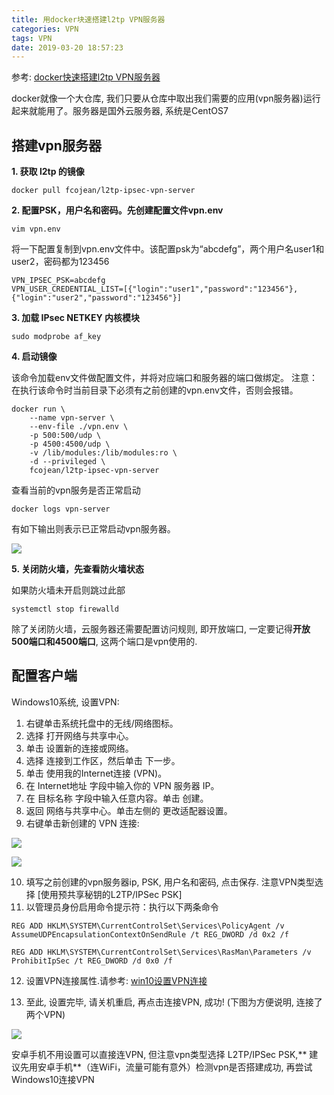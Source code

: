 ```yaml
---
title: 用docker块速搭建l2tp VPN服务器
categories: VPN
tags: VPN
date: 2019-03-20 18:57:23
---
```


参考: [docker快速搭建l2tp VPN服务器](https://blog.csdn.net/xindoo/article/details/52830609)

 docker就像一个大仓库, 我们只要从仓库中取出我们需要的应用(vpn服务器)运行起来就能用了。服务器是国外云服务器, 系统是CentOS7

搭建vpn服务器
-----------

**1. 获取 l2tp 的镜像**
```
docker pull fcojean/l2tp-ipsec-vpn-server
```

**2. 配置PSK，用户名和密码。先创建配置文件vpn.env**
```
vim vpn.env
```
将一下配置复制到vpn.env文件中。该配置psk为“abcdefg”，两个用户名user1和user2，密码都为123456
```
VPN_IPSEC_PSK=abcdefg
VPN_USER_CREDENTIAL_LIST=[{"login":"user1","password":"123456"},{"login":"user2","password":"123456"}]
```

**3. 加载 IPsec NETKEY 内核模块**
```
sudo modprobe af_key
```

**4. 启动镜像**

该命令加载env文件做配置文件，并将对应端口和服务器的端口做绑定。
注意：在执行该命令时当前目录下必须有之前创建的vpn.env文件，否则会报错。
```
docker run \
    --name vpn-server \
    --env-file ./vpn.env \
    -p 500:500/udp \
    -p 4500:4500/udp \
    -v /lib/modules:/lib/modules:ro \
    -d --privileged \
    fcojean/l2tp-ipsec-vpn-server
```

查看当前的vpn服务是否正常启动
```
docker logs vpn-server
```

有如下输出则表示已正常启动vpn服务器。

![](https://img-blog.csdn.net/20180708143943177?watermark/2/text/aHR0cHM6Ly9ibG9nLmNzZG4ubmV0L1Vuc2VlbmJsYWRl/font/5a6L5L2T/fontsize/400/fill/I0JBQkFCMA==/dissolve/70)

**5. 关闭防火墙，先查看防火墙状态**

如果防火墙未开启则跳过此部
```
systemctl stop firewalld
```
除了关闭防火墙，云服务器还需要配置访问规则, 即开放端口, 一定要记得**开放500端口和4500端口**, 这两个端口是vpn使用的.

配置客户端
--------
Windows10系统, 设置VPN:
1. 右键单击系统托盘中的无线/网络图标。 
2. 选择 打开网络与共享中心。 
3. 单击 设置新的连接或网络。 
4. 选择 连接到工作区，然后单击 下一步。 
5. 单击 使用我的Internet连接 (VPN)。 
6. 在 Internet地址 字段中输入你的 VPN 服务器 IP。 
7. 在 目标名称 字段中输入任意内容。单击 创建。 
8. 返回 网络与共享中心。单击左侧的 更改适配器设置。 
9. 右键单击新创建的 VPN 连接:

![](https://img-blog.csdn.net/20180707181238162?watermark/2/text/aHR0cHM6Ly9ibG9nLmNzZG4ubmV0L1Vuc2VlbmJsYWRl/font/5a6L5L2T/fontsize/400/fill/I0JBQkFCMA==/dissolve/70)

![](https://img-blog.csdn.net/20180707181543103?watermark/2/text/aHR0cHM6Ly9ibG9nLmNzZG4ubmV0L1Vuc2VlbmJsYWRl/font/5a6L5L2T/fontsize/400/fill/I0JBQkFCMA==/dissolve/70)

10. 填写之前创建的vpn服务器ip, PSK, 用户名和密码, 点击保存. 注意VPN类型选择 [使用预共享秘钥的L2TP/IPSec PSK]
11. 以管理员身份启用命令提示符：执行以下两条命令

```
REG ADD HKLM\SYSTEM\CurrentControlSet\Services\PolicyAgent /v AssumeUDPEncapsulationContextOnSendRule /t REG_DWORD /d 0x2 /f
```

```
REG ADD HKLM\SYSTEM\CurrentControlSet\Services\RasMan\Parameters /v ProhibitIpSec /t REG_DWORD /d 0x0 /f
```

12.  设置VPN连接属性.请参考: [win10设置VPN连接](https://blog.csdn.net/qq_37729885/article/details/80577877) 
    
13.  至此, 设置完毕, 请关机重启, 再点击连接VPN, 成功! (下图为方便说明, 连接了两个VPN)

![](https://img-blog.csdn.net/20180707182606548?watermark/2/text/aHR0cHM6Ly9ibG9nLmNzZG4ubmV0L1Vuc2VlbmJsYWRl/font/5a6L5L2T/fontsize/400/fill/I0JBQkFCMA==/dissolve/70)

安卓手机不用设置可以直接连VPN, 但注意vpn类型选择 L2TP/IPSec PSK,** 建议先用安卓手机**（连WiFi，流量可能有意外）检测vpn是否搭建成功, 再尝试Windows10连接VPN

